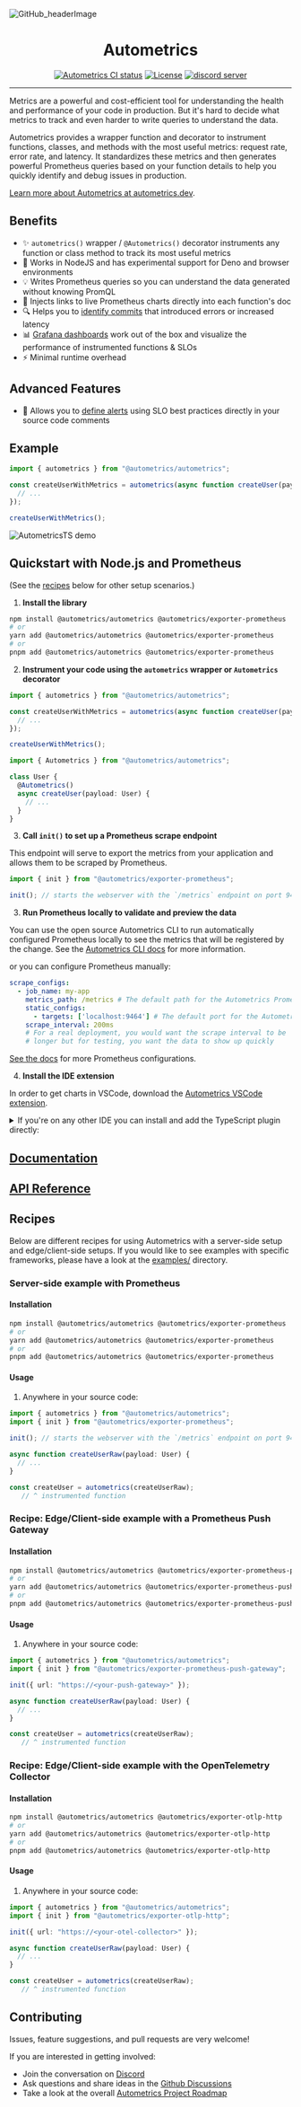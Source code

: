 ![GitHub_headerImage](https://user-images.githubusercontent.com/3262610/221191767-73b8a8d9-9f8b-440e-8ab6-75cb3c82f2bc.png)

<div align="center">
<h1>Autometrics</h1>
<a href="https://github.com/autometrics-dev/autometrics-ts/actions?query=branch%3Amain"><img src="https://github.com/autometrics-dev/autometrics-ts/actions/workflows/ci.yml/badge.svg?event=push&branch=main" alt="Autometrics CI status" /></a>
<a href="https://opensource.org/licenses/MIT" rel="nofollow"><img src="https://img.shields.io/npm/l/@autometrics/autometrics" alt="License"></a>
<a href="https://discord.gg/MJr7pYzZQ4" rel="nofollow"><img src="https://img.shields.io/discord/950489382626951178?label=Discord&logo=discord&logoColor=white" alt="discord server"></a>
</div>

<hr />

Metrics are a powerful and cost-efficient tool for understanding the health and performance of your code in production. But it's hard to decide what metrics to track and even harder to write queries to understand the data.

Autometrics provides a wrapper function and decorator to instrument functions, classes, and methods with the most useful metrics: request rate, error rate, and latency. It standardizes these metrics and then generates powerful Prometheus queries based on your function details to help you quickly identify and debug issues in production.

[Learn more about Autometrics at autometrics.dev](https://autometrics.dev/).

## Benefits

- ✨ `autometrics()` wrapper / `@Autometrics()` decorator instruments any function or class method to track its most useful metrics
- 🌳 Works in NodeJS and has experimental support for Deno and browser environments
- 💡 Writes Prometheus queries so you can understand the data generated without knowing PromQL
- 🔗 Injects links to live Prometheus charts directly into each function's doc
- 🔍 Helps you to [identify commits](https://docs.autometrics.dev/typescript/adding-version-information) that introduced errors or increased latency
- 📊 [Grafana dashboards](https://github.com/autometrics-dev/autometrics-shared#dashboards) work out of the box and visualize the performance of instrumented functions & SLOs
- ⚡ Minimal runtime overhead

## Advanced Features
- 🚨 Allows you to [define alerts](https://docs.autometrics.dev/typescript/adding-alerts-and-slos) using SLO best practices directly in your source code comments

## Example

```ts
import { autometrics } from "@autometrics/autometrics";

const createUserWithMetrics = autometrics(async function createUser(payload: User) {
  // ...
});

createUserWithMetrics();
```

![AutometricsTS demo](./assets/autometrics-ts-demo.gif)

## Quickstart with Node.js and Prometheus

(See the [recipes](#recipes) below for other setup scenarios.)

1. **Install the library**

```sh
npm install @autometrics/autometrics @autometrics/exporter-prometheus
# or
yarn add @autometrics/autometrics @autometrics/exporter-prometheus
# or
pnpm add @autometrics/autometrics @autometrics/exporter-prometheus
```

2. **Instrument your code using the `autometrics` wrapper or `Autometrics` decorator**

```ts
import { autometrics } from "@autometrics/autometrics";

const createUserWithMetrics = autometrics(async function createUser(payload: User) {
  // ...
});

createUserWithMetrics();
```

```ts
import { Autometrics } from "@autometrics/autometrics";

class User {
  @Autometrics()
  async createUser(payload: User) {
    // ...
  }
}
```

3. **Call `init()` to set up a Prometheus scrape endpoint**

This endpoint will serve to export the metrics from your application and allows
them to be scraped by Prometheus.

```ts
import { init } from "@autometrics/exporter-prometheus";

init(); // starts the webserver with the `/metrics` endpoint on port 9464
```

3. **Run Prometheus locally to validate and preview the data**

You can use the open source Autometrics CLI to run automatically configured Prometheus locally to see the metrics that will be registered by the change. See the [Autometrics CLI docs](https://docs.autometrics.dev/local-development#getting-started-with-am) for more information.

or you can configure Prometheus manually:

```yaml
scrape_configs:
  - job_name: my-app
    metrics_path: /metrics # The default path for the Autometrics Prometheus exporter
    static_configs:
      - targets: ['localhost:9464'] # The default port for the Autometrics Prometheus exporter
    scrape_interval: 200ms
    # For a real deployment, you would want the scrape interval to be
    # longer but for testing, you want the data to show up quickly
```

[See the docs](https://docs.autometrics.dev/configuring-prometheus/local) for more Prometheus configurations.

4. **Install the IDE extension**

In order to get charts in VSCode, download the [Autometrics VSCode extension](https://marketplace.visualstudio.com/items?itemName=Fiberplane.autometrics).

<details>
    <summary>
    If you're on any other IDE you can install and add the TypeScript plugin
    directly:
    </summary>

```bash
npm install --save-dev @autometrics/typescript-plugin
```

Add the language service plugin to the `tsconfig.json` file:

```json
{
  "compilerOptions": {
    "plugins": [
      {
        "name": "@autometrics/typescript-plugin",
        "prometheusUrl": ""
      }
    ]
  }
}
```

</details>

## [Documentation](https://docs.autometrics.dev/typescript/quickstart)

## [API Reference](./packages/lib/reference/README.md)

## Recipes

Below are different recipes for using Autometrics with a server-side setup and
edge/client-side setups. If you would like to see examples with specific
frameworks, please have a look at the [examples/](examples/) directory.

### Server-side example with Prometheus

#### Installation

```sh
npm install @autometrics/autometrics @autometrics/exporter-prometheus
# or
yarn add @autometrics/autometrics @autometrics/exporter-prometheus
# or
pnpm add @autometrics/autometrics @autometrics/exporter-prometheus
```

#### Usage

1. Anywhere in your source code:

```ts
import { autometrics } from "@autometrics/autometrics";
import { init } from "@autometrics/exporter-prometheus";

init(); // starts the webserver with the `/metrics` endpoint on port 9464

async function createUserRaw(payload: User) {
  // ...
}

const createUser = autometrics(createUserRaw);
   // ^ instrumented function
```

### Recipe: Edge/Client-side example with a Prometheus Push Gateway

#### Installation

```sh
npm install @autometrics/autometrics @autometrics/exporter-prometheus-push-gateway
# or
yarn add @autometrics/autometrics @autometrics/exporter-prometheus-push-gateway
# or
pnpm add @autometrics/autometrics @autometrics/exporter-prometheus-push-gateway
```

#### Usage

1. Anywhere in your source code:

```ts
import { autometrics } from "@autometrics/autometrics";
import { init } from "@autometrics/exporter-prometheus-push-gateway";

init({ url: "https://<your-push-gateway>" });

async function createUserRaw(payload: User) {
  // ...
}

const createUser = autometrics(createUserRaw);
   // ^ instrumented function
```

### Recipe: Edge/Client-side example with the OpenTelemetry Collector

#### Installation

```sh
npm install @autometrics/autometrics @autometrics/exporter-otlp-http
# or
yarn add @autometrics/autometrics @autometrics/exporter-otlp-http
# or
pnpm add @autometrics/autometrics @autometrics/exporter-otlp-http
```

#### Usage

1. Anywhere in your source code:

```ts
import { autometrics } from "@autometrics/autometrics";
import { init } from "@autometrics/exporter-otlp-http";

init({ url: "https://<your-otel-collector>" });

async function createUserRaw(payload: User) {
  // ...
}

const createUser = autometrics(createUserRaw);
   // ^ instrumented function
```

## Contributing

Issues, feature suggestions, and pull requests are very welcome!

If you are interested in getting involved:
- Join the conversation on [Discord](https://discord.gg/9eqGEs56UB)
- Ask questions and share ideas in the [Github Discussions](https://github.com/orgs/autometrics-dev/discussions)
- Take a look at the overall [Autometrics Project Roadmap](https://github.com/orgs/autometrics-dev/projects/1)
